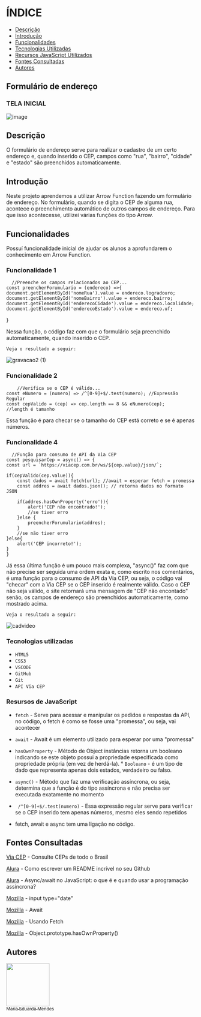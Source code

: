 # ÍNDICE
 
* [Descrição](#descri%C3%A7%C3%A3o)  
* [Introdução](#introdu%C3%A7%C3%A3o)  
* [Funcionalidades](#funcionalidades)  
* [Tecnologias Utilizadas](#tecnologias-utilizadas)  
* [Recursos JavaScript Utilizados](#resursos-de-javascript)
* [Fontes Consultadas](#fontes-consultadas)  
* [Autores](#autores)  


## Formulário de endereço

### TELA INICIAL

![image](https://github.com/imdoarda/cadastro/assets/127868962/2ecdf155-5cb0-4060-964c-5e5d5fc98ceb)



## Descrição

O formulário de endereço serve para realizar o cadastro de um certo endereço e, quando inserido o CEP, campos como "rua", "bairro", "cidade" e "estado" são preenchidos automaticamente.

    
## Introdução

 Neste projeto aprendemos a utilizar Arrow Function fazendo um formulário de endereço.  No formulário, quando se digita o CEP de alguma rua, acontece o preenchimento automático de outros campos de endereço. Para que isso acontecesse, utilizei várias funções do tipo Arrow.

## Funcionalidades

Possuí funcionalidade inicial de ajudar os alunos a aprofundarem o conhecimento em Arrow Function.


  
### Funcionalidade 1

      //Preenche os campos relacionados ao CEP...
    const preencherForumulario = (endereco) =>{
    document.getElementById('nomeRua').value = endereco.logradouro;
    document.getElementById('nomeBairro').value = endereco.bairro;
    document.getElementById('enderecoCidade').value = endereco.localidade;
    document.getElementById('enderecoEstado').value = endereco.uf;
}

      

   Nessa função, o código faz com que o formulário seja preenchido automaticamente, quando inserido o CEP.  

   ``Veja o resultado a seguir:``

   ![gravacao2 (1)](https://github.com/imdoarda/cadastro/assets/127868962/c3febe5a-28aa-42e5-9fe0-0848e8f41822)



 


   
### Funcionalidade 2


        //Verifica se o CEP é válido...
    const eNumero = (numero) => /^[0-9]+$/.test(numero); //Expressão Regular
    const cepValido = (cep) => cep.length == 8 && eNumero(cep);
    //length é tamanho


Essa função é para checar se o tamanho do CEP está correto e se é apenas números.

### Funcionalidade 4



      //Função para consumo de API da Via CEP
    const pesquisarCep = async() => {
    const url = `https://viacep.com.br/ws/${cep.value}/json/`;
    
    if(cepValido(cep.value)){
        const dados = await fetch(url); //await = esperar fetch = promessa
        const addres = await dados.json(); // retorna dados no formato JSON
        
        if(addres.hasOwnProperty('erro')){ 
            alert('CEP não encontrado!');
            //se tiver erro
        }else {
            preencherForumulario(addres);
        }
        //se não tiver erro
    }else{
        alert('CEP incorreto!');
    } 
    }

      
  Já essa última função é um pouco mais complexa, "async()" faz com que não precise ser seguida uma ordem exata e, como escrito nos comentários, é uma função para o consumo de API da Via CEP, ou seja, o código vai "checar" com a Via CEP se o CEP inserido é realmente válido. Caso o CEP não seja válido, o site retornará uma mensagem de "CEP não encontado" senão, os campos de endereço são preenchidos automaticamente, como mostrado acima.  

  ``Veja o resultado a seguir:``

 ![cadvideo](https://github.com/imdoarda/cadastro/assets/127868962/451c56a5-4de5-45a7-a512-6b73647abca0)
  


### Tecnologias utilizadas

* ``HTML5``  
* ``CSS3``
* ``VSCODE``
*  ``GitHub``
*  ``Git``
* ``API Via CEP``


### Resursos de JavaScript


* ``fetch`` - Serve para acessar e manipular os pedidos e respostas da API, no código, o fetch é como se fosse uma "promessa", ou seja, vai acontecer
* ``await`` - Await é um elemento utilizado para esperar por uma "promessa"
* ``hasOwnProperty`` - Método de Object instâncias retorna um booleano indicando se este objeto possui a propriedade especificada como propriedade própria (em vez de herdá-la).
° ``Booleano`` - é um tipo de dado que representa apenas dois estados, verdadeiro ou falso.
* ``async()`` - Método que faz uma verificação assíncrona, ou seja, determina que a função é do tipo assíncrona e não precisa ser executada exatamente no momento
* `` /^[0-9]+$/.test(numero)`` - Essa expressão regular serve para verificar se o CEP inserido tem apenas números, mesmo eles sendo repetidos

* fetch, await e async tem uma ligação no código.


## Fontes Consultadas

[Via CEP]( https://viacep.com.br/) - Consulte CEPs de todo o Brasil

[Alura](https://www.alura.com.br/artigos/escrever-bom-readme) - Como escrever um README incrível no seu Github

[Alura](https://www.alura.com.br/artigos/async-await-no-javascript-o-que-e-e-quando-usar) - Async/await no JavaScript: o que é e quando usar a programação assíncrona?

[Mozilla](https://developer.mozilla.org/pt-BR/docs/Web/HTML/Element/input/date) - input type="date"

[Mozilla](https://developer.mozilla.org/pt-BR/docs/Web/JavaScript/Reference/Operators/await) - Await

[Mozilla](https://developer.mozilla.org/pt-BR/docs/Web/API/Fetch_API/Using_Fetch) - Usando Fetch

[Mozilla](https://developer.mozilla.org/en-US/docs/Web/JavaScript/Reference/Global_Objects/Object/hasOwnProperty) - Object.prototype.hasOwnProperty()


## Autores

[<img loading="lazy" src="https://avatars.githubusercontent.com/u/127868962?v=4" width=115><br><sub>Maria Eduarda Mendes</sub>](https://github.com/imdoarda)


